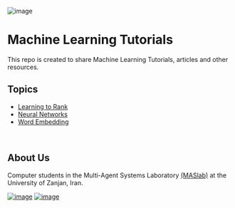 <!-- ![image](https://www.smartdatacollective.com/wp-content/uploads/2018/11/Machine-learning-1024x682.jpg "Logo") -->
![image](https://searchengineland.com/figz/wp-content/seloads/2018/03/machine-learning-AI-dark-blue-ss-1920.jpg "Logo")

# Machine Learning Tutorials
This repo is created to share Machine Learning Tutorials, articles and other resources.

## Topics
* [Learning to Rank](https://github.com/rahmanidashti/ml-tutorials/tree/master/Learning%20to%20Rank)
* [Neural Networks](https://github.com/rahmanidashti/ml-tutorials/tree/master/Neural%20Networks)
* [Word Embedding](https://github.com/rahmanidashti/ml-tutorials/tree/master/Word%20Embedding)

<!-- If you want to contribute to this list, please read Contributing Guidelines. -->

<br/>

## About Us
<!-- [Multi-Agent Systems Laboratory (MASlab)](https://github.com/rahmanidashti/ml-tutorials/tree/master/Learning%20to%20Rank) Computer Students at the University of Zanjan, Iran. -->
Computer students in the Multi-Agent Systems Laboratory [(MASlab)](https://github.com/rahmanidashti/ml-tutorials/tree/master/Learning%20to%20Rank) at the University of Zanjan, Iran.

<!-- :octocat: -->
[![image](http://i.imgur.com/9I6NRUm.png)](https://github.com/maslabznu)
[![image](http://i.imgur.com/wWzX9uB.png)](#)
